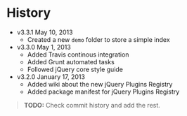 # History

* v3.3.1 May 10, 2013
	* Created a new `demo` folder to store a simple index
* v3.3.0 May 1, 2013
	* Added Travis continous integration
	* Added Grunt automated tasks
	* Followed jQuery core style guide
* v3.2.0 January 17, 2013
	* Added wiki about the new jQuery Plugins Registry
	* Added package manifest for jQuery Plugins Registry

> **TODO:** Check commit history and add the rest.
